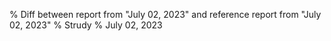 % Diff between report from "July 02, 2023" and reference report from "July 02, 2023"
% Strudy
% July 02, 2023


